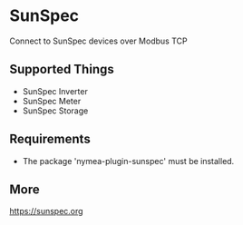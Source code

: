 # SunSpec

Connect to SunSpec devices over Modbus TCP

## Supported Things

* SunSpec Inverter
* SunSpec Meter
* SunSpec Storage

## Requirements

* The package 'nymea-plugin-sunspec' must be installed.

## More
https://sunspec.org
